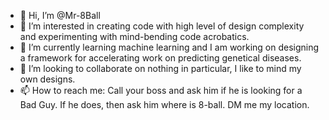 - 👋 Hi, I’m @Mr-8Ball
- 👀 I’m interested in creating code with high level of design complexity and experimenting with mind-bending code acrobatics.
- 🌱 I’m currently learning machine learning and I am working on designing a framework for accelerating work on predicting genetical diseases.
- 💞️ I’m looking to collaborate on nothing in particular, I like to mind my own designs.
- 📫 How to reach me: Call your boss and ask him if he is looking for a Bad Guy. If he does, then ask him where is 8-ball. DM me my location.

<!---
Mr-8Ball/Mr-8Ball is a ✨ special ✨ repository because its `README.md` (this file) appears on your GitHub profile.
You can click the Preview link to take a look at your changes.
--->
